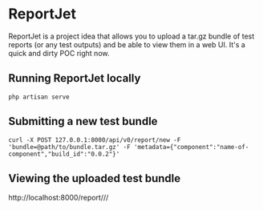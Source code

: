 # ReportJet

ReportJet is a project idea that allows you to upload a tar.gz bundle of test reports (or any test outputs) and be able to view them in a web UI. It's a quick and dirty POC right now.

## Running ReportJet locally

```
php artisan serve
```

## Submitting a new test bundle

```
curl -X POST 127.0.0.1:8000/api/v0/report/new -F 'bundle=@path/to/bundle.tar.gz' -F 'metadata={"component":"name-of-component","build_id":"0.0.2"}'
```

## Viewing the uploaded test bundle
http://localhost:8000/report/<name-of-component>/<build-id>/